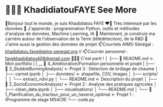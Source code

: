 # 👩🏽‍💻 KhadidiatouFAYE See More
👋Bonjour tout le monde, je suis Khadidiatou FAYE
❤️‍🔥 Très intéressé par les données
🌱 J'apprends : programmation Python, outils et méthodes d'analyse de données, Machine Learning, IA
👀 Maintenant, je construis ma carrière autour de l'observation de la Terre (télédétection), de la R&D
💞️ J'aime aussi la gestion des données de projet
📫Courriels AIMS-Sénégal : khadidiatou.faye@aims-senegal.org //
📫Courrier personnel : fayekhadidiatou408@gmail.com
💃💃💃 C'est parti !
│
├── 📘 README.md ← Mon portfolio
|
| __ 📁 4_Amélioration/Formation personnelle et projet
|
├── 📁 3_StubbleBurningAnalysis/ ← Projet 3 : Détection de brûlage de chaume
│ ├── carnet.ipynb
│ ├── données/ ← shapefile, CSV, images
│ ├── scripts/
│ │ └── extract_ndvi.py
│ └── README.md ← Description du projet
│
├── 📁 2_SocioEconomicAnalysis/ ← Projet 2 : Analyse des pratiques agricoles
│ ├── clean_data.ipynb
│ ├── visualisations/
│ └── README.md
│
└── 📁 1_Planification_du_tracteur_pour_un_haverst_optimal ← Projet 1 : (Programme de stage MS4CR)
    └──
    code.py

